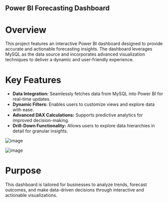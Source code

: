 ## Power BI Forecasting Dashboard
# Overview
This project features an interactive Power BI dashboard designed to provide accurate and actionable forecasting insights. The dashboard leverages MySQL as the data source and incorporates advanced visualization techniques to deliver a dynamic and user-friendly experience.

# Key Features
- **Data Integration:** Seamlessly fetches data from MySQL into Power BI for real-time updates.
- **Dynamic Filters:** Enables users to customize views and explore data with ease.
- **Advanced DAX Calculations:** Supports predictive analytics for improved decision-making.
- **Drill-Down Functionality:** Allows users to explore data hierarchies in detail for granular insights.



![image](https://github.com/user-attachments/assets/3a21bb67-129a-40e5-acec-9762c5cfa370)


![image](https://github.com/user-attachments/assets/dc832c0c-32d9-464a-87c1-8a64d94a60a5)


# Purpose
This dashboard is tailored for businesses to analyze trends, forecast outcomes, and make data-driven decisions through interactive and actionable visualizations.
